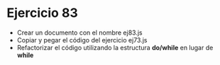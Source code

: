 # Ejercicio 83

- Crear un documento con el nombre ej83.js
- Copiar y pegar el código del ejercicio ej73.js
- Refactorizar el código utilizando la estructura **do/while** en lugar de **while**
